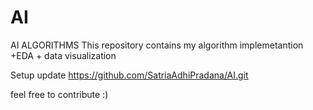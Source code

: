 # AI
AI ALGORITHMS
This repository contains my algorithm implemetantion +EDA + data visualization

Setup update https://github.com/SatriaAdhiPradana/AI.git

feel free to contribute :)
